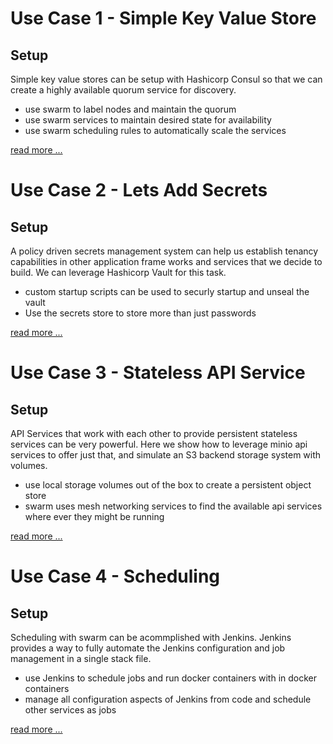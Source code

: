 # Use Case 1 - Simple Key Value Store

## Setup

Simple key value stores can be setup with Hashicorp Consul so that
we can create a highly available quorum service for discovery.

- use swarm to label nodes and maintain the quorum
- use swarm services to maintain desired state for availability
- use swarm scheduling rules to automatically scale the services

[read more ... ](../use_case-1/README.md)

# Use Case 2 - Lets Add Secrets

## Setup

A policy driven secrets management system can help us establish tenancy
capabilities in other application frame works and services that we decide to
build.  We can leverage Hashicorp Vault for this task.

- custom startup scripts can be used to securly startup and unseal the vault
- Use the secrets store to store more than just passwords

[read more ... ](../use_case-2/README.md)

# Use Case 3 - Stateless API Service

## Setup

API Services that work with each other to provide persistent stateless services can be very powerful.  Here we show how to leverage minio api services to offer just that, and simulate an S3 backend storage system with volumes.

- use local storage volumes out of the box to create a persistent object store
- swarm uses mesh networking services to find the available api services where ever they might be running

[read more ... ](../use_case-3/README.md)

# Use Case 4 - Scheduling

## Setup

Scheduling with swarm can be acommplished with Jenkins.  Jenkins provides a way to fully automate the Jenkins configuration and job management in a single stack file.

- use Jenkins to schedule jobs and run docker containers with in docker containers
- manage all configuration aspects of Jenkins from code and schedule other services as jobs

[read more ... ](../use_case-4/README.md)
